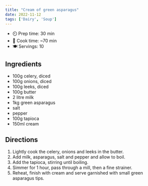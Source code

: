 ```yaml
---
title: "Cream of green asparagus"
date: 2022-11-12
tags: ['Dairy', 'Soup']
---
```


- ⏲️ Prep time: 30 min
- 🍳 Cook time: ~70 min
- 🍽️ Servings: 10

## Ingredients

- 100g celery, diced
- 100g onions, diced
- 100g leeks, diced
- 100g butter
- 2 litre milk
- 1kg green asparagus
- salt
- pepper
- 100g tapioca
- 150ml cream

## Directions

1. Lightly cook the celery, onions and leeks in the butter.
2. Add milk, asparagus, salt and pepper and allow to boil.
3. Add the tapioca, stirring until boiling.
4. Simmer for 1 hour, pass through a mill, then a fine strainer.
5. Reheat, finish with cream and serve garnished with small green asparagus tips.
